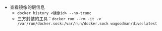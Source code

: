 - 查看镜像的层信息
  - `docker history <镜像id> --no-trunc`
  - 三方封装的工具：`docker run --rm -it -v /var/run/docker.sock:/var/run/docker.sock wagoodman/dive:latest`